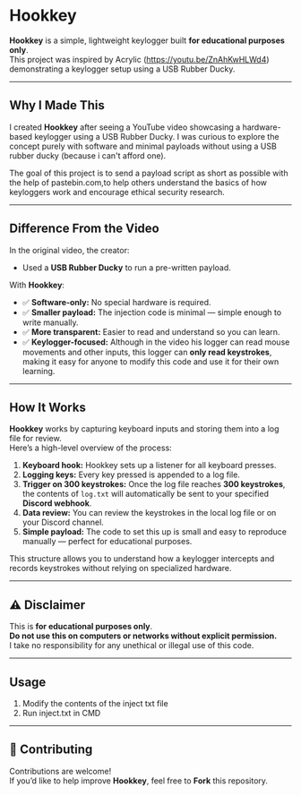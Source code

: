 # Hookkey

**Hookkey** is a simple, lightweight keylogger built **for educational purposes only**.  
This project was inspired by Acrylic (https://youtu.be/ZnAhKwHLWd4) demonstrating a keylogger setup using a USB Rubber Ducky.

---

## Why I Made This

I created **Hookkey** after seeing a YouTube video showcasing a hardware-based keylogger using a USB Rubber Ducky. I was curious to explore the concept purely with software and minimal payloads without using a USB rubber ducky (because i can't afford one).

The goal of this project is to send a payload script as short as possible with the help of pastebin.com,to help others understand the basics of how keyloggers work and encourage ethical security research.

---

## Difference From the Video

In the original video, the creator:
- Used a **USB Rubber Ducky** to run a pre-written payload.

With **Hookkey**:
- ✅ **Software-only:** No special hardware is required.
- ✅ **Smaller payload:** The injection code is minimal — simple enough to write manually.
- ✅ **More transparent:** Easier to read and understand so you can learn.
- ✅ **Keylogger-focused:** Although in the video his logger can read mouse movements and other inputs, this logger can **only read keystrokes**, making it easy for anyone to modify this code and use it for their own learning.

---

## How It Works

**Hookkey** works by capturing keyboard inputs and storing them into a log file for review.  
Here’s a high-level overview of the process:
1. **Keyboard hook:** Hookkey sets up a listener for all keyboard presses.
2. **Logging keys:** Every key pressed is appended to a log file.
3. **Trigger on 300 keystrokes:** Once the log file reaches **300 keystrokes**, the contents of `log.txt` will automatically be sent to your specified **Discord webhook**.
4. **Data review:** You can review the keystrokes in the local log file or on your Discord channel.
5. **Simple payload:** The code to set this up is small and easy to reproduce manually — perfect for educational purposes.

This structure allows you to understand how a keylogger intercepts and records keystrokes without relying on specialized hardware.

---

## ⚠️ Disclaimer

This is **for educational purposes only**.  
**Do not use this on computers or networks without explicit permission.**  
I take no responsibility for any unethical or illegal use of this code.

---

## Usage

1. Modify the contents of the inject txt file
2. Run inject.txt in CMD
---

## 🤝 Contributing

Contributions are welcome!  
If you’d like to help improve **Hookkey**, feel free to **Fork** this repository.
